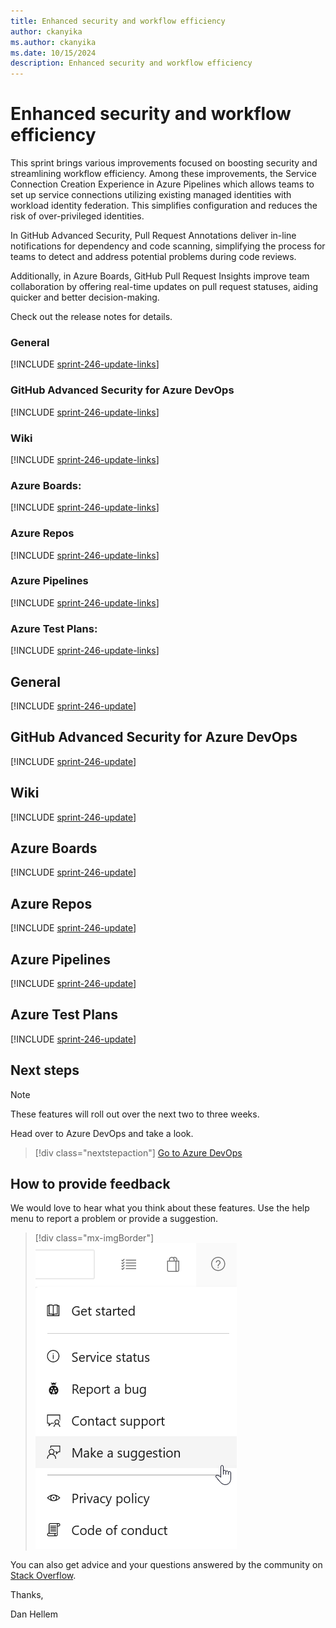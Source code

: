 ```yaml
---
title: Enhanced security and workflow efficiency
author: ckanyika
ms.author: ckanyika
ms.date: 10/15/2024
description: Enhanced security and workflow efficiency
---
```

# Enhanced security and workflow efficiency

This sprint brings various improvements focused on boosting security and streamlining workflow efficiency. Among these improvements, the Service Connection Creation Experience in Azure Pipelines which allows teams to set up service connections utilizing existing managed identities with workload identity federation. This simplifies configuration and reduces the risk of over-privileged identities.

In GitHub Advanced Security, Pull Request Annotations deliver in-line notifications for dependency and code scanning, simplifying the process for teams to detect and address potential problems during code reviews.

Additionally, in Azure Boards, GitHub Pull Request Insights improve team collaboration by offering real-time updates on pull request statuses, aiding quicker and better decision-making.

Check out the release notes for details.

### General

[!INCLUDE [sprint-246-update-links](includes/general/sprint-246-update-links.md)]

### GitHub Advanced Security for Azure DevOps

[!INCLUDE [sprint-246-update-links](includes/ghazdo/sprint-246-update-links.md)]

### Wiki

[!INCLUDE [sprint-246-update-links](includes/wiki/sprint-246-update-links.md)]

### Azure Boards:

[!INCLUDE [sprint-246-update-links](includes/boards/sprint-246-update-links.md)]

### Azure Repos

[!INCLUDE [sprint-246-update-links](includes/repos/sprint-246-update-links.md)]

### Azure Pipelines

[!INCLUDE [sprint-246-update-links](includes/pipelines/sprint-246-update-links.md)]

### Azure Test Plans:

[!INCLUDE [sprint-246-update-links](includes/testplans/sprint-246-update-links.md)]

## General

[!INCLUDE [sprint-246-update](includes/general/sprint-246-update.md)]

## GitHub Advanced Security for Azure DevOps

[!INCLUDE [sprint-246-update](includes/ghazdo/sprint-246-update.md)]

## Wiki

[!INCLUDE [sprint-246-update](includes/wiki/sprint-246-update.md)]

## Azure Boards

[!INCLUDE [sprint-246-update](includes/boards/sprint-246-update.md)]

## Azure Repos

[!INCLUDE [sprint-246-update](includes/repos/sprint-246-update.md)]

## Azure Pipelines

[!INCLUDE [sprint-246-update](includes/pipelines/sprint-246-update.md)]

## Azure Test Plans

[!INCLUDE [sprint-246-update](includes/testplans/sprint-246-update.md)]

## Next steps

> [!NOTE]
> These features will roll out over the next two to three weeks.

Head over to Azure DevOps and take a look.

> [!div class="nextstepaction"] 
> [Go to Azure DevOps](https://go.microsoft.com/fwlink/?LinkId=307137&campaign=o~msft~docs~product-vsts~release-notes)

## How to provide feedback

We would love to hear what you think about these features. Use the help menu to report a problem or provide a suggestion.

> [!div class="mx-imgBorder"] 
> ![Make a suggestion](../media/make-a-suggestion.png)

You can also get advice and your questions answered by the community on [Stack Overflow](https://stackoverflow.com/questions/tagged/azure-devops).

Thanks,

Dan Hellem
